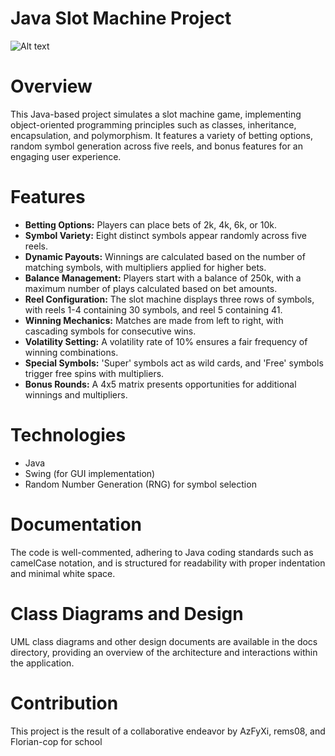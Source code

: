 # Java Slot Machine Project

![Alt text](img/test.png)

# Overview
This Java-based project simulates a slot machine game, implementing object-oriented programming principles such as classes, inheritance, encapsulation, and polymorphism. It features a variety of betting options, random symbol generation across five reels, and bonus features for an engaging user experience.

# Features
- **Betting Options:** Players can place bets of 2k, 4k, 6k, or 10k.
- **Symbol Variety:** Eight distinct symbols appear randomly across five reels.
- **Dynamic Payouts:** Winnings are calculated based on the number of matching symbols, with multipliers applied for higher bets.
- **Balance Management:** Players start with a balance of 250k, with a maximum number of plays calculated based on bet amounts.
- **Reel Configuration:** The slot machine displays three rows of symbols, with reels 1-4 containing 30 symbols, and reel 5 containing 41.
- **Winning Mechanics:** Matches are made from left to right, with cascading symbols for consecutive wins.
- **Volatility Setting:** A volatility rate of 10% ensures a fair frequency of winning combinations.
- **Special Symbols:** 'Super' symbols act as wild cards, and 'Free' symbols trigger free spins with multipliers.
- **Bonus Rounds:** A 4x5 matrix presents opportunities for additional winnings and multipliers.

# Technologies
- Java
- Swing (for GUI implementation)
- Random Number Generation (RNG) for symbol selection

# Documentation
The code is well-commented, adhering to Java coding standards such as camelCase notation, and is structured for readability with proper indentation and minimal white space.

# Class Diagrams and Design
UML class diagrams and other design documents are available in the docs directory, providing an overview of the architecture and interactions within the application.

# Contribution
This project is the result of a collaborative endeavor by AzFyXi, rems08, and Florian-cop for school
